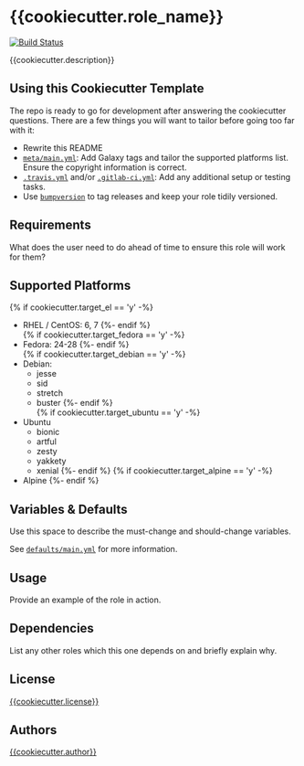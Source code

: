 # {{cookiecutter.role_name}}

[![Build Status](https://travis-ci.org/{{cookiecutter.author_github}}/ansible-role-{{cookiecutter.role_name}}.svg?branch=master)](https://travis-ci.org/{{cookiecutter.author_github}}/ansible-role-{{cookiecutter.role_name}})

{{cookiecutter.description}}

## Using this Cookiecutter Template
The repo is ready to go for development after answering the cookiecutter questions. There are a few things you will want to tailor before going too far with it:

* Rewrite this README
* [`meta/main.yml`](meta/main.yml): Add Galaxy tags and tailor the supported platforms list. Ensure the copyright information is correct.
* [`.travis.yml`](.travis.yml) and/or [`.gitlab-ci.yml`](.gitlab-ci.yml): Add any additional setup or testing tasks.
* Use [`bumpversion`](https://github.com/peritus/bumpversion) to tag releases and keep your role tidily versioned.

## Requirements

What does the user need to do ahead of time to ensure this role will work for them?

## Supported Platforms

{% if cookiecutter.target_el == 'y' -%}
* RHEL / CentOS: 6, 7
{%- endif %}      
{% if cookiecutter.target_fedora == 'y' -%}
* Fedora: 24-28
{%- endif %}      
{% if cookiecutter.target_debian == 'y' -%}
* Debian:
    - jesse
    - sid
    - stretch
    - buster
{%- endif %}      
{% if cookiecutter.target_ubuntu == 'y' -%}
* Ubuntu
    - bionic
    - artful
    - zesty
    - yakkety
    - xenial
{%- endif %}
{% if cookiecutter.target_alpine == 'y' -%}
* Alpine
{%- endif %}

## Variables & Defaults

Use this space to describe the must-change and should-change variables.

See [`defaults/main.yml`](defaults/main.yml) for more information.

## Usage

Provide an example of the role in action.

## Dependencies

List any other roles which this one depends on and briefly explain why.

## License
[{{cookiecutter.license}}](LICENSE)

## Authors
[{{cookiecutter.author}}](https://github.com/{{cookiecutter.author_github}})
